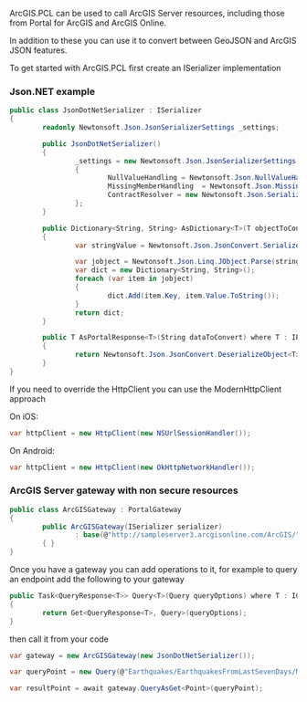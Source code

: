ArcGIS.PCL can be used to call ArcGIS Server resources, including those from Portal for ArcGIS and ArcGIS Online.

In addition to these you can use it to convert between GeoJSON and ArcGIS JSON features.

To get started with ArcGIS.PCL first create an ISerializer implementation

### Json.NET example

```csharp
public class JsonDotNetSerializer : ISerializer
{
		readonly Newtonsoft.Json.JsonSerializerSettings _settings;

		public JsonDotNetSerializer()
		{
				_settings = new Newtonsoft.Json.JsonSerializerSettings
				{
						NullValueHandling = Newtonsoft.Json.NullValueHandling.Ignore,
						MissingMemberHandling  = Newtonsoft.Json.MissingMemberHandling.Ignore,
						ContractResolver = new Newtonsoft.Json.Serialization.CamelCasePropertyNamesContractResolver()
				};
		}

		public Dictionary<String, String> AsDictionary<T>(T objectToConvert) where T : CommonParameters
		{
				var stringValue = Newtonsoft.Json.JsonConvert.SerializeObject(objectToConvert, _settings);

				var jobject = Newtonsoft.Json.Linq.JObject.Parse(stringValue);
				var dict = new Dictionary<String, String>();
				foreach (var item in jobject)
				{
						dict.Add(item.Key, item.Value.ToString());
				}
				return dict;
		}

		public T AsPortalResponse<T>(String dataToConvert) where T : IPortalResponse
		{
				return Newtonsoft.Json.JsonConvert.DeserializeObject<T>(dataToConvert, _settings);
		}
}
```

If you need to override the HttpClient you can use the ModernHttpClient approach

On iOS:

```csharp
var httpClient = new HttpClient(new NSUrlSessionHandler());
```

On Android:

```csharp
var httpClient = new HttpClient(new OkHttpNetworkHandler());
```

### ArcGIS Server gateway with non secure resources

```csharp
public class ArcGISGateway : PortalGateway
{
		public ArcGISGateway(ISerializer serializer)
				: base(@"http://sampleserver3.arcgisonline.com/ArcGIS/", serializer)
		{ }
}

```

Once you have a gateway you can add operations to it, for example to query an endpoint add the following to your gateway

```csharp
public Task<QueryResponse<T>> Query<T>(Query queryOptions) where T : IGeometry
{
		return Get<QueryResponse<T>, Query>(queryOptions);
}
```

then call it from your code

```csharp
var gateway = new ArcGISGateway(new JsonDotNetSerializer());

var queryPoint = new Query(@"Earthquakes/EarthquakesFromLastSevenDays/MapServer/0".AsEndpoint());

var resultPoint = await gateway.QueryAsGet<Point>(queryPoint);
```
